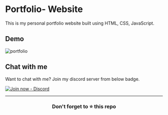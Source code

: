 # Portfolio- Website
This is my personal portfolio website built using HTML, CSS, JavaScript.

## Demo
![portfolio](https://user-images.githubusercontent.com/107752425/192083103-e773c142-6ed0-4223-8fca-62525c2f908a.png)

## Chat with me

Want to chat with me? Join my discord server from below badge.

[![Join now - Discord](https://img.shields.io/badge/Join_now-Discord-2ea44f?style=for-the-badge&logo=discord&logoColor=white)](https://discord.gg/CapGk4dEaV)

------

<div align="center">
<h3>Don't forget to ⭐ this repo</h3>
</div>
